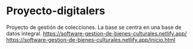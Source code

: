 # Proyecto-digitalers
Proyecto de gestión de colecciones. La base se centra en una base de datos integral.
https://software-gestion-de-bienes-culturales.netlify.app/
https://software-gestion-de-bienes-culturales.netlify.app/inicio.html
